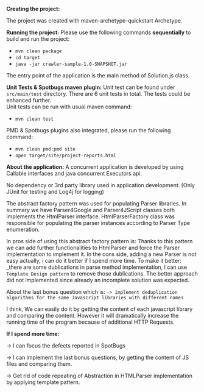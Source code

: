 
**Creating the project:**

The project was created with maven-archetype-quickstart Archetype.


**Running the project:**
Please use the following commands **sequentially** to build and run the project:

- `mvn clean package`
- `cd target`
- `java -jar crawler-sample-1.0-SNAPSHOT.jar`

The entry point of the application is the main method of Solution.js class.

**Unit Tests & Spotbugs maven plugin:**
Unit test can be found under ``src/main/test`` directory. There are 6 unit tests in total. 
The tests could be enhanced further.  
Unit tests can be run with usual maven command:
- `mvn clean test`

PMD & Spotbugs plugins also integrated, please run the following command:
- `mvn clean pmd:pmd site`  
- `open target/site/project-reports.html`


**About the application:**
A concurrent application is developed by using Callable interfaces and java concurrent Executors api.

No dependency or 3rd party library used in application development. (Only JUnit for testing and Log4j for logging)

The abstract factory pattern was used for populating Parser libraries.
In summary we have Parser4Google and Parser4JScript classes both implements the HtmlParser interface.
HtmlParserFactory class was responsible for populating the parser instances according to Parser Type enumeration.

In pros side of using this abstract factory pattern is: 
Thanks to this pattern we can add further functionalities to HtmlParser and force the Parser implementation to implement it. 
In the cons side, adding a new Parser is not easy actually, i can do it better if I spend more time.
To make it better: 
_there are some dublications in parse method implementation,  I can  use ``Template Design pattern`` to remove those dublications.
The better approach did not implemented since already an incomplete solution was expected. 


About the last bonus question which is:
``-> implement deduplication algorithms for the same Javascript libraries with different names``

I think, We can easily do it by getting the content of each javascript library and comparing the content.
However it will dramatically increase the running time of the program because of additional HTTP Requests.

**If I spend more time:**

-> I can focus the defects reported in SpotBugs

-> I can implement the last bonus questions, by getting the content of JS files and comparing them.

-> Get rid of code repeating of Abstraction in HTMLParser implementation by applying template pattern.



  